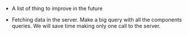 * A list of thing to improve in the future

+ Fetching data in the server. Make a big query with all the components queries. We will save time making only one call to the server.
